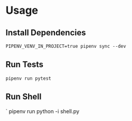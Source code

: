 # Usage

## Install Dependencies

`PIPENV_VENV_IN_PROJECT=true pipenv sync --dev`

## Run Tests

`pipenv run pytest`

## Run Shell

` pipenv run python -i shell.py